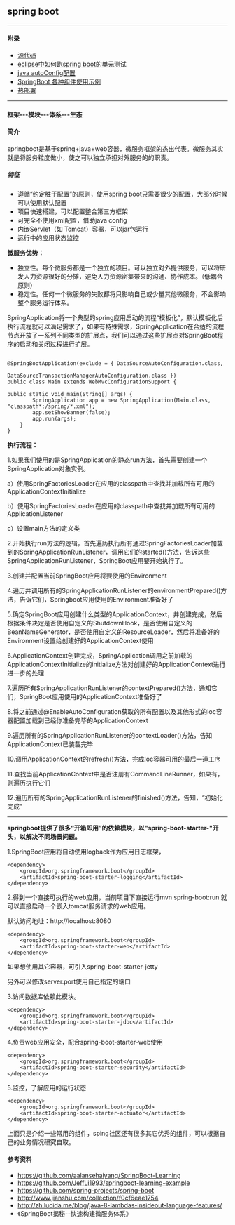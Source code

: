 ## spring boot

---
#### 附录


* [源代码](https://github.com/spring-projects/spring-boot)
* [eclipse中如何跑spring boot的单元测试](springboot-unit.md)
* [java autoConfig配置](springboot-javaConfig.md)
* [SpringBoot 各种组件使用示例](https://github.com/aalansehaiyang/SpringBoot-Learning)
* [热部署](http://blog.csdn.net/l1028386804/article/details/69940574)


---

#### 框架---模块---体系---生态

#### 简介

springboot是基于spring+java+web容器，微服务框架的杰出代表。微服务其实就是将服务粒度做小，使之可以独立承担对外服务的的职责。

##### 特征
* 遵循“约定胜于配置”的原则，使用spring boot只需要很少的配置，大部分时候可以使用默认配置
* 项目快速搭建，可以配置整合第三方框架
* 可完全不使用xml配置，借助java config
* 内嵌Servlet（如 Tomcat）容器，可以jar包运行
* 运行中的应用状态监控

**微服务优势：**

*	独立性。每个微服务都是一个独立的项目。可以独立对外提供服务，可以将研发人力资源很好的分摊，避免人力资源密集带来的沟通、协作成本。（低耦合原则）
*	稳定性。任何一个微服务的失败都将只影响自己或少量其他微服务，不会影响整个服务运行体系。

SpringApplication将一个典型的spring应用启动的流程“模板化”，默认模板化后执行流程就可以满足需求了，如果有特殊需求，SpringApplication在合适的流程节点开放了一系列不同类型的扩展点，我们可以通过这些扩展点对SpringBoot程序的启动和关闭过程进行扩展。

```

@SpringBootApplication(exclude = { DataSourceAutoConfiguration.class,
                                  DataSourceTransactionManagerAutoConfiguration.class })
public class Main extends WebMvcConfigurationSupport {

public static void main(String[] args) {
        SpringApplication app = new SpringApplication(Main.class, "classpath*:/spring/*.xml");
        app.setShowBanner(false);
        app.run(args);
    }
}
```

**执行流程：**

1.如果我们使用的是SpringApplication的静态run方法，首先需要创建一个SpringApplication对象实例。

a）使用SpringFactoriesLoader在应用的classpath中查找并加载所有可用的ApplicationContextInitialize

b）使用SpringFactoriesLoader在应用的classpath中查找并加载所有可用的ApplicationListener

c）设置main方法的定义类

2.开始执行run方法的逻辑，首先遍历执行所有通过SpringFactoriesLoader加载到的SpringApplicationRunListener，调用它们的started()方法，告诉这些SpringApplicationRunListener，SpringBoot应用要开始执行了。

3.创建并配置当前SpringBoot应用将要使用的Environment

4.遍历并调用所有的SpringApplicationRunListener的environmentPrepared()方法，告诉它们，Springboot应用使用的Environment准备好了

5.确定SpringBoot应用创建什么类型的ApplicationContext，并创建完成，然后根据条件决定是否使用自定义的ShutdownHook，是否使用自定义的BeanNameGenerator，是否使用自定义的ResourceLoader，然后将准备好的Environment设置给创建好的ApplicationContext使用

6.ApplicationContext创建完成，SpringApplication调用之前加载的ApplicationContextInitialize的initialize方法对创建好的ApplicationContext进行进一步的处理

7.遍历所有SpringApplicationRunListener的contextPrepared()方法，通知它们，SpringBoot应用使用的ApplicationContext准备好了

8.将之前通过@EnableAutoConfiguration获取的所有配置以及其他形式的Ioc容器配置加载到已经你准备完毕的ApplicationContext

9.遍历所有的SpringApplicationRunListener的contextLoader()方法，告知ApplicationContext已装载完毕

10.调用ApplicationContext的refresh()方法，完成Ioc容器可用的最后一道工序

11.查找当前ApplicationContext中是否注册有CommandLineRunner，如果有，则遍历执行它们

12.遍历所有的SpringApplicationRunListener的finished()方法，告知，“初始化完成”

---

**springboot提供了很多“开箱即用”的依赖模块，以"spring-boot-starter-"开头，以解决不同场景问题。**

1.SpringBoot应用将自动使用logback作为应用日志框架，

```
<dependency>
    <groupId>org.springframework.boot</groupId>
    <artifactId>spring-boot-starter-logging</artifactId>
</dependency>
```

2.得到一个直接可执行的web应用，当前项目下直接运行mvn spring-boot:run 就可以直接启动一个嵌入tomcat服务请求的web应用。

默认访问地址：http://localhost:8080

```
<dependency>
    <groupId>org.springframework.boot</groupId>
    <artifactId>spring-boot-starter-web</artifactId>
</dependency>
```
如果想使用其它容器，可引入spring-boot-starter-jetty

另外可以修改server.port使用自己指定的端口

3.访问数据库依赖此模块。

```
<dependency>
    <groupId>org.springframework.boot</groupId>
    <artifactId>spring-boot-starter-jdbc</artifactId>
</dependency>
```


4.负责web应用安全，配合spring-boot-starter-web使用


```
<dependency>
    <groupId>org.springframework.boot</groupId>
    <artifactId>spring-boot-starter-security</artifactId>
</dependency>
```


5.监控，了解应用的运行状态


```
<dependency>
    <groupId>org.springframework.boot</groupId>
    <artifactId>spring-boot-starter-actuator</artifactId>
</dependency>
```

上面只是介绍一些常用的组件，sping社区还有很多其它优秀的组件，可以根据自己的业务情况研究自取。




#### 参考资料

* https://github.com/aalansehaiyang/SpringBoot-Learning
* https://github.com/JeffLi1993/springboot-learning-example
* https://github.com/spring-projects/spring-boot
* http://www.jianshu.com/collection/f0cf6eae1754
* http://zh.lucida.me/blog/java-8-lambdas-insideout-language-features/
* 《SpringBoot揭秘--快速构建微服务体系》